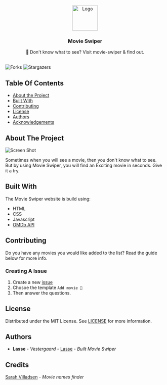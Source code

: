 <br/>
<p align="center">
  <a href="https://github.com/lassv/movie-finder">
    <img src="https://movierswiper.hypll.org/assets/logo.png" alt="Logo" width="80" height="80">
  </a>

  <h3 align="center">Movie Swiper</h3>

  <p align="center">
    🍿 Don't know what to see? Visit movie-swiper & find out.
    <br/>
    <br/>
  </p>
</p>

![Forks](https://img.shields.io/github/forks/lassv/movie-finder?style=social) ![Stargazers](https://img.shields.io/github/stars/lassv/movie-finder?style=social)

## Table Of Contents

- [About the Project](#about-the-project)
- [Built With](#built-with)
- [Contributing](#contributing)
- [License](#license)
- [Authors](#authors)
- [Acknowledgements](#acknowledgements)

## About The Project

![Screen Shot](https://i.ibb.co/d7FxY2d/Screenshot-2022-09-27-at-18-48-19.png)

Sometimes when you will see a movie, then you don't know what to see. But by using Movie Swiper, you will find an Exciting movie in seconds. Give it a try.

## Built With

The Movie Swiper website is build using:

- HTML
- CSS
- Javascript
- [OMDb API](https://omdbapi.com)

## Contributing

Do you have any movies you would like added to the list? Read the guide below for more info.

### Creating A Issue

1. Create a new [issue]("https://github.com/lassv/movie-finder/issues")
2. Chosoe the template `Add movie 🍿`
3. Then answer the questions.

## License

Distributed under the MIT License. See [LICENSE](https://github.com/lassv/movie-finder/blob/main/LICENSE.md) for more information.

## Authors

- **Lasse** - _Vestergaard_ - [Lasse](https://github.com/lassv) - _Built Movie Swiper_

## Credits

[Sarah Villadsen](https://www.instagram.com/sarah_villadsen) - _Movie names finder_
